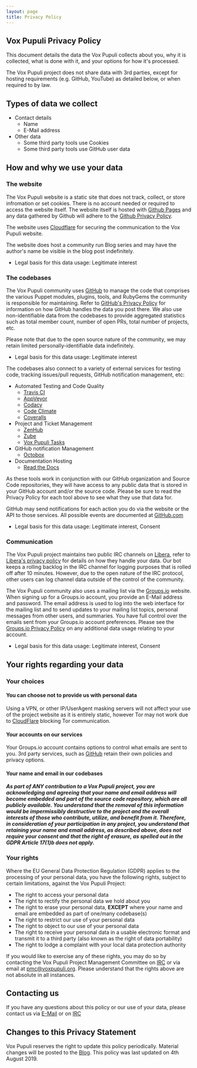```yaml
---
layout: page
title: Privacy Policy
---
```


## Vox Pupuli Privacy Policy

This document details the data the Vox Pupuli collects about you, why it is
collected, what is done with it, and your options for how it's processed.

The Vox Pupuli project does not share data with 3rd parties, except for hosting
requirements (e.g. GitHub, YouTube) as detailed below, or when required to by
law.

## Types of data we collect

* Contact details
  * Name
  * E-Mail address
* Other data
  * Some third party tools use Cookies
  * Some third party tools use GitHub user data

## How and why we use your data

### The website

The Vox Pupuli website is a static site that does not track, collect, or store
infromation or set cookies. There is no account needed or required to access
the website itself. The website itself is hosted with [Github Pages](https://pages.github.com/)
and any data gathered by Github will adhere to the [Github Privacy Policy](https://help.github.com/articles/github-privacy-statement/).

The website uses [Cloudflare](https://www.cloudflare.com) for securing the
communication to the Vox Pupuli website.

The website does host a community run Blog series and may have the
author's name be visible in the blog post indefinitely.

* Legal basis for this data usage: Legitimate interest

### The codebases

The Vox Pupuli community uses [GitHub](https://github.com) to manage the code
that comprises the various Puppet modules, plugins, tools, and RubyGems the
community is responsible for maintaining. Refer to [GitHub's Privacy Policy](https://help.github.com/articles/github-privacy-statement/)
for information on how GitHub handles the data you post there. We also use
non-identifiable data from the codebases to provide aggregated statistics such
as total member count, number of open PRs, total number of projects, etc.

Please note that due to the open source nature of the community, we may retain
limited personally-identifiable data indefinitely.

* Legal basis for this data usage: Legitimate interest

The codebases also connect to a variety of external services for testing code,
tracking issues/pull requests, GitHub notification management, etc:

* Automated Testing and Code Quality
  * [Travis CI](https://travis-ci.org/)
  * [AppVeyor](https://www.appveyor.com/)
  * [Codacy](https://www.codacy.com/)
  * [Code Climate](https://codeclimate.com/)
  * [Coveralls](https://coveralls.io/)
* Project and Ticket Management
  * [ZenHub](https://www.zenhub.com/)
  * [Zube](https://zube.io/)
  * [Vox Pupuli Tasks](https://github.com/voxpupuli/vox-pupuli-tasks#vox-pupuli-tasks---the-webapp-for-community-management)
* GitHub notification Management
  * [Octobox](https://octobox.io/)
* Documentation Hosting
  * [Read the Docs](https://readthedocs.org/)

As these tools work in conjunction with our GitHub organization and Source Code
repositories, they will have access to any public data that is stored in
your GitHub account and/or the source code. Please be sure to read the Privacy
Policy for each tool above to see what they use that data for.

GitHub may send notifications for each action you do via the website or the API
to those services. All possible events are documented at [GitHub.com](https://developer.github.com/v3/activity/events/types/)

* Legal basis for this data usage: Legitimate interest, Consent

### Communication

The Vox Pupuli project maintains two public IRC channels on
[Libera](https://libera.chat), refer to [Libera's privacy policy](https://libera.chat/privacy)
for details on how they handle your data. Our bot keeps a rolling backlog in
the IRC channel for logging purposes that is rolled off after 10 minutes.
However, due to the open nature of the IRC protocol, other users can
log channel data outside of the control of the community.

The Vox Pupuli community also uses a mailing list via the
[Groups.io](https://groups.io) website. When signing up for a Groups.io
account, you provide an E-Mail address and password. The email address is used
to log into the web interface for the mailing list and to send updates to your
mailing list topics, personal messages from other users, and summaries. You have
full control over the emails sent from your Groups.io account preferences.
Please see the [Groups.io Privacy Policy](https://groups.io/static/privacy) on
any additional data usage relating to your account.

* Legal basis for this data usage: Legitimate interest, Consent

## Your rights regarding your data

### Your choices

#### You can choose not to provide us with personal data

Using a VPN, or other IP/UserAgent masking servers will not affect your
use of the project website as it is entirely static, however Tor may not work
due to [CloudFlare](https://cloudflare.com) blocking Tor communication.

#### Your accounts on our services

Your Groups.io account contains options to control what emails are sent to you. 3rd
party services, such as [GitHub](https://github.com) retain their own policies
and privacy options.

#### Your name and email in our codebases

***As part of ANY contribution to a Vox Pupuli project, you are acknowledging and agreeing that your name and email address will become embedded and part of the source code repository, which are all publicly available. You understand that the removal of this information would be impermissibly destructive to the project and the overall interests of those who contribute, utilize, and benefit from it. Therefore, in consideration of your participation in any project, you understand that retaining your name and email address, as described above, does not require your consent and that the right of erasure, as spelled out in the GDPR Article 17(1)b does not apply.***

### Your rights

Where the EU General Data Protection Regulation (GDPR) applies to the
processing of your personal data, you have the following rights, subject
to certain limitations, against the Vox Pupuli Project:

* The right to access your personal data
* The right to rectify the personal data we hold about you
* The right to erase your personal data, **EXCEPT** where your name and email are embedded as part of one/many codebase(s)
* The right to restrict our use of your personal data
* The right to object to our use of your personal data
* The right to receive your personal data in a usable electronic format and transmit it to a third party (also known as the right of data portability)
* The right to lodge a complaint with your local data protection authority

If you would like to exercise any of these rights, you may do so by contacting
the Vox Pupuli Project Management Committee on [IRC](https://web.libera.chat/?#voxpupuli-pmc)
or via email at [pmc@voxpupuli.org](mailto:pmc@voxpupuli.org). Please understand
that the rights above are not absolute in all instances.

## Contacting us

If you have any questions about this policy or our use of your data, please
contact us via [E-Mail](mailto:pmc@voxpupuli.org) or on [IRC](https://web.libera.chat/?#voxpupuli-pmc)

## Changes to this Privacy Statement

Vox Pupuli reserves the right to update this policy periodically. Material
changes will be posted to the [Blog](https://voxpupuli.org/posts). This policy
was last updated on 4th August 2019.
